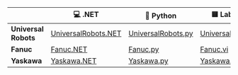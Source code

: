 |  | 💻 .NET | 🐍 Python | 🟨 LabVIEW | 🎮 Unity |
|----------------------|--------------------------------------------------------------|--------------------------------------------------------------|--------------------------------------------------------------|--------------------------------------------------------------|
| **Universal Robots** | [UniversalRobots.NET](https://github.com/UnderAutomation/UniversalRobots.NET) | [UniversalRobots.py](https://github.com/UnderAutomation/UniversalRobots.py) | [UniversalRobots.vi](https://github.com/UnderAutomation/UniversalRobots.vi) | [UniversalRobots.Unity](https://github.com/UnderAutomation/UniversalRobots.Unity) |
| **Fanuc**            | [Fanuc.NET](https://github.com/UnderAutomation/Fanuc.NET)           | [Fanuc.py](https://github.com/UnderAutomation/Fanuc.py)             | [Fanuc.vi](https://github.com/UnderAutomation/Fanuc.vi)             |              |
| **Yaskawa**          | [Yaskawa.NET](https://github.com/UnderAutomation/Yaskawa.NET)       | [Yaskawa.py](https://github.com/UnderAutomation/Yaskawa.py)         | [Yaskawa.vi](https://github.com/UnderAutomation/Yaskawa.vi)         |
